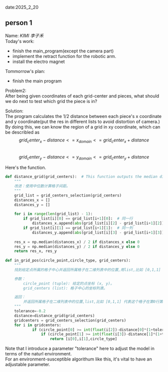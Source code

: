 date:2025_2_20

## person 1
Name: *KIMI 李子禾*  
Today's work:
- finish the main_program(except the camera part)
- implement the retract function for the robotic arm.
- install the electro magnet
  
Tommorrow's plan:
- finish the main program







Problem2:  
After being given coordinates of each grid-center and pieces, what should we do next to test which grid the piece is in?  
  
Solution:  
The program calculates the 1/2 distance between each piece's x coordinate and y coordinate(put the res in different lists to avoid distortion of camera.)  
By doing this, we can know the region of a grid in xy coordinate, which can be describled as    
$$ grid_center_x-distance <= x_{domain} <= grid_center_x + distance$$  
$$ grid_center_y-distance <= y_{domain} <= grid_center_y + distance$$

Here's the function.  
```python
def distance_grid(grid_centers):  # This function outputs the median distance_x and distance_y
    """
    改进：使用中位数计算格子间距。
    """
    grid_list = grid_centers_selection(grid_centers)
    distances_x = []
    distances_y = []
    
    for i in range(len(grid_list) - 1):
        if grid_list[i][0] == grid_list[i+1][0]:  # 同一行
            distances_x.append(abs(grid_list[i][2] - grid_list[i+1][2]))
        if grid_list[i][1] == grid_list[i+1][1]:  # 同一列
            distances_y.append(abs(grid_list[i][3] - grid_list[i+1][3]))
    
    res_x = np.median(distances_x) / 2 if distances_x else 0
    res_y = np.median(distances_y) / 2 if distances_y else 0
    return res_x, res_y
  
def in_grid_pos(circle_point,circle_type, grid_centers):
    """
    找到给定点所属的格子中心并返回所属格子在二维列表中的位置,用list,比如 [0,1,1] 代表这个格子在第0行第一列,同时为白棋

    参数：
        circle_point (tuple): 给定的点坐标 (x, y)。
        grid_centers (list): 格子中心的坐标列表。

    返回：
        并返回所属格子在二维列表中的位置,list,比如 [0,1,1] 代表这个格子在第0行第一列,而且该棋子为白棋
    """
    tolerance=-0.2
    distance=distance_grid(grid_centers)
    gridcenters = grid_centers_selection(grid_centers)
    for i in gridcenters:
            if (circle_point[0] >= int(float(i[2])-distance[0]*(1+tolerance))) and (circle_point[0]<= int(float(i[2])+distance[0]*(1+tolerance))):
                if (circle_point[1] >= int(float(i[3])-distance[1]*(1+tolerance))) and (circle_point[1]<= int(float(i[3])+distance[1]*(1+tolerance))):
                    return [i[0],i[1],circle_type]
```
Note that I introduce a parameter "tolerance" here to adjust the model in terms of the naturl environment.  
For an environment-susceptible algorithum like this, it's vital to have an adjustable parameter.  






